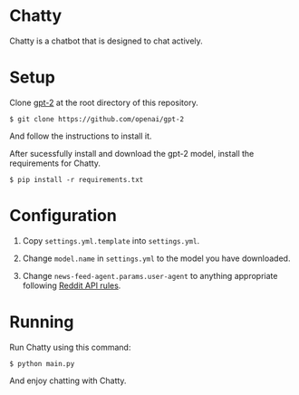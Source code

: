 
# Chatty

Chatty is a chatbot that is designed to chat actively.

# Setup

Clone [gpt-2](https://github.com/openai/gpt-2) at the root directory of this repository.

```
$ git clone https://github.com/openai/gpt-2
```

And follow the instructions to install it.

After sucessfully install and download the gpt-2 model, install the requirements for Chatty.

```
$ pip install -r requirements.txt
```

# Configuration

1. Copy `settings.yml.template` into `settings.yml`.

2. Change `model.name` in `settings.yml` to the model you have downloaded.

3. Change `news-feed-agent.params.user-agent` to anything appropriate following [Reddit API rules](https://github.com/reddit-archive/reddit/wiki/API).

# Running

Run Chatty using this command:

```
$ python main.py
```

And enjoy chatting with Chatty.
